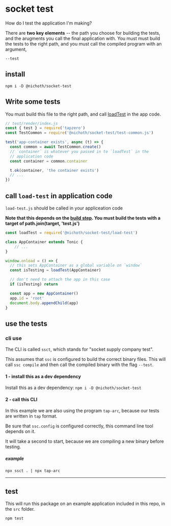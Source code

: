 # socket test

How do I test the application I'm making?

There are **two key elements** -- the path you choose for building the tests, and the arugments you call the final application with. You must must build the tests to the right path, and you must call the compiled program with an argument,
```
--test
```

## install

```
npm i -D @nichoth/socket-test
```

## Write some tests
You must build this file to the right path, and call [loadTest](#call-load-test-in-application-code) in the app code.

```js
// test/render/index.js
const { test } = require('tapzero')
const TestCommon = require('@nichoth/socket-test/test-common.js')

test('app-container exists', async (t) => {
  const common = await TestCommon.create()
  // `container` is whatever you passed in to `loadTest` in the
  // application code
  const container = common.container

  t.ok(container, 'the container exists')
  // ...
})
```

## call `load-test` in application code
`load-test.js` should be called in your appliceation code

**Note that this depends on the [build step](#1---build-the-application-and-tests). You must build the tests with a target of path.join(target, 'test.js')**

```js
const loadTest = require('@nichoth/socket-test/load-test')

class AppContainer extends Tonic {
    // ...
}

window.onload = () => {
  // this sets AppContainer as a global variable on `window`
  const isTesting = loadTest(AppContainer)

  // don't need to attach the app in this case
  if (isTesting) return

  const app = new AppContainer()
  app.id = 'root'
  document.body.appendChild(app)
}
```

## use the tests

### cli use
The CLI is called `ssct`, which stands for "socket supply company test".

This assumes that `ssc` is configured to build the correct binary files. This will call `ssc compile` and then call the compiled binary with the flag `--test`.

#### 1 - install this as a dev dependency
Install this as a dev dependency: `npm i -D @nichoth/socket-test`

#### 2 - call this CLI
In this example we are also using the program `tap-arc`, because our tests are written in `tap` format.

Be sure that `ssc.config` is configured correctly, this command line tool depends on it.

It will take a second to start, because we are compiling a new binary before testing.

##### example
```
npx ssct . | npx tap-arc
```

----------------------------------


## test
This will run this package on an example application included in this repo, in the `src` folder.

```
npm test
```
